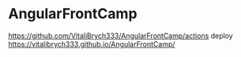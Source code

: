 # AngularFrontCamp
https://github.com/VitaliBrych333/AngularFrontCamp/actions
deploy https://vitalibrych333.github.io/AngularFrontCamp/
